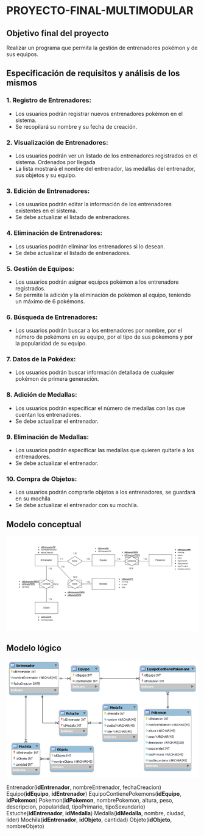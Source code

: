 # PROYECTO-FINAL-MULTIMODULAR

## Objetivo final del proyecto
Realizar un programa que permita la gestión de entrenadores pokémon y de sus equipos.

## Especificación de requisitos y análisis de los mismos
### 1. Registro de Entrenadores:
- Los usuarios podrán registrar nuevos entrenadores pokémon en el sistema.
- Se recopilará su nombre y su fecha de creación.
### 2. Visualización de Entrenadores:
- Los usuarios podrán ver un listado de los entrenadores registrados en el sistema. Ordenados por llegada
- La lista mostrará el nombre del entrenador, las medallas del entrenador, sus objetos y su equipo.
### 3. Edición de Entrenadores:
- Los usuarios podrán editar la información de los entrenadores existentes en el sistema.
- Se debe actualizar el listado de entrenadores.
### 4. Eliminación de Entrenadores:
- Los usuarios podrán eliminar los entrenadores si lo desean.
- Se debe actualizar el listado de entrenadores.
### 5. Gestión de Equipos:
- Los usuarios podrán asignar equipos pokémon a los entrenadore registrados.
- Se permite la adición y la eliminación de pokémon al equipo, teniendo un máximo de 6 pokémons.
### 6. Búsqueda de Entrenadores:
- Los usuarios podrán buscar a los entrenadores por nombre, por el número de pokémons en su equipo, por el tipo de sus pokemons y por la popularidad de su equipo.
### 7. Datos de la Pokédex:
- Los usuarios podrán buscar información detallada de cualquier pokémon de primera generación.
### 8. Adición de Medallas:
- Los usuarios podrán especificar el número de medallas con las que cuentan los entrenadores.
- Se debe actualizar el entrenador.
### 9. Eliminación de Medallas:
- Los usuarios podrán especificar las medallas que quieren quitarle a los entrenadores.
- Se debe actualizar el entrenador.
### 10. Compra de Objetos:
- Los usuarios podrán comprarle objetos a los entrenadores, se guardará en su mochila
- Se debe actualizar el entrenador con su mochila.

## Modelo conceptual
![Modelo conceptual pkmnTrainers](PkmnTrainers\BD\modelo_conceptual.png)

## Modelo lógico
![Modelo lógico pkmnTrainers](PkmnTrainers\BD\modelo_logico.png)

Entrenador(**idEntrenador**, nombreEntrenador, fechaCreacion)
Equipo(**idEquipo**, __idEntrenador__)
EquipoContienePokemons(**__idEquipo__**, **__idPokemon__**)
Pokemon(**idPokemon**, nombrePokemon, altura, peso, descripcion, popularidad, tipoPrimario, tipoSexundario)
Estuche(**__idEntrenador__**, **__idMedalla__**)
Medalla(**idMedalla**, nombre, ciudad, lider)
Mochila(**__idEntrenador__**, **__idObjeto__**, cantidad)
Objeto(**idObjeto**, nombreObjeto)
